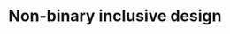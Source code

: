 ---
title: "Non-binary inclusive design"
authors: ["Sarah Fossheim"]
categories: ["queer", "non-binary", "inclusive design"]
type: "article"
link: "https://fossheim.io/writing/posts/non-binary-design/"
---